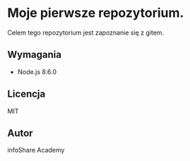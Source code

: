 # Moje pierwsze repozytorium.

Celem tego repozytorium jest zapoznanie się z gitem.

## Wymagania

* Node.js 8.6.0

## Licencja

MIT

## Autor

infoShare Academy